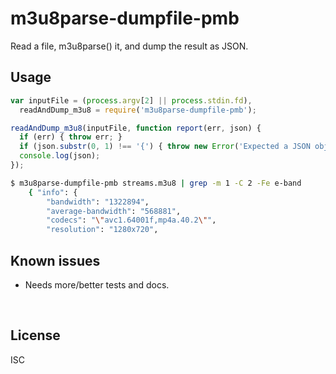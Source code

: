 ﻿
<!--#echo json="package.json" key="name" underline="=" -->
m3u8parse-dumpfile-pmb
======================
<!--/#echo -->

<!--#echo json="package.json" key="description" -->
Read a file, m3u8parse() it, and dump the result as JSON.
<!--/#echo -->


Usage
-----

<!--#include file="cli.js" start="//#u" code="javascript" -->
<!--#verbatim lncnt="10" -->
```javascript
var inputFile = (process.argv[2] || process.stdin.fd),
  readAndDump_m3u8 = require('m3u8parse-dumpfile-pmb');

readAndDump_m3u8(inputFile, function report(err, json) {
  if (err) { throw err; }
  if (json.substr(0, 1) !== '{') { throw new Error('Expected a JSON object'); }
  console.log(json);
});
```
<!--/include-->

```bash
$ m3u8parse-dumpfile-pmb streams.m3u8 | grep -m 1 -C 2 -Fe e-band
    { "info": {
        "bandwidth": "1322894",
        "average-bandwidth": "568881",
        "codecs": "\"avc1.64001f,mp4a.40.2\"",
        "resolution": "1280x720",
```


<!--#toc stop="scan" -->



Known issues
------------

* Needs more/better tests and docs.




&nbsp;


License
-------
<!--#echo json="package.json" key=".license" -->
ISC
<!--/#echo -->
